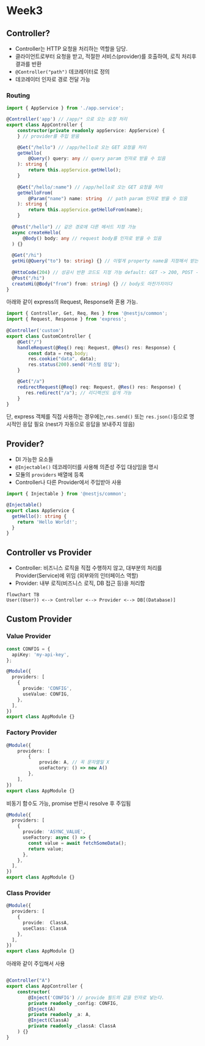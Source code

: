 # Week3

## Controller?
- Controller는 HTTP 요청을 처리하는 역할을 담당.  
- 클라이언트로부터 요청을 받고, 적절한 서비스(provider)를 호출하여, 로직 처리후 결과를 반환 
- `@Controller("path")` 데코레이터로 정의
- 데코레이터 인자로 경로 전달 가능

### Routing

```ts
import { AppService } from './app.service';

@Controller('app') // /app/* 으로 오는 요청 처리
export class AppController {
    constructor(private readonly appService: AppService) {
    } // provider를 주입 받음

    @Get("/hello") // /app/hello로 오는 GET 요청을 처리
    getHello(
        @Query() query: any // query param 인자로 받을 수 있음
    ): string {
        return this.appService.getHello();
    }
    
    @Get("/hello/:name") // /app/hello로 오는 GET 요청을 처리
    getHelloFrom(
        @Param("name") name: string  // path param 인자로 받을 수 있음
    ): string {
        return this.appService.getHelloFrom(name);
    }
  
  @Post("/hello") // 같은 경로에 다른 메서드 지정 가능
  async createHello(
      @Body() body: any // request body를 인자로 받을 수 있음
  ) {}
  
  @Get("/hi")
  getHi(@Query("to") to: string) {} // 이렇게 property name을 지정해서 받는 것도 가능
    
  @HttoCode(204) // 성공시 반환 코드도 지정 가능 default: GET -> 200, POST -> 201  
  @Post("/hi")
  createHi(@Body("from") from: string) {} // body도 마찬가지이다  
}
```

아래와 같이 express의 Request, Response와 혼용 가능.
```ts
import { Controller, Get, Req, Res } from '@nestjs/common';
import { Request, Response } from 'express';
    
@Controller('custom')
export class CustomController {
    @Get("/")
    handleRequest(@Req() req: Request, @Res() res: Response) {
        const data = req.body;
        res.cookie("data", data);
        res.status(200).send('커스텀 응답');
    }

    @Get("/a")
    redirectRequest(@Req() req: Request, @Res() res: Response) {
       res.redirect("/a"); // 리디렉션도 쉽게 가능
    }
}
```
단, express 객체를 직접 사용하는 경우에는,`res.send()` 또는 `res.json()`등으로 명시적인 응답 필요 
(nest가 자동으로 응답을 보내주지 않음)
 
## Provider?
- DI 가능한 요소들
- `@Injectable()` 데코레이터를 사용해 의존성 주입 대상임을 명시
- 모듈의 `providers` 배열에 등록
- Controller나 다른 Provider에서 주입받아 사용

```ts
import { Injectable } from '@nestjs/common';

@Injectable()
export class AppService {
  getHello(): string {
    return 'Hello World!';
  }
}
```

## Controller vs Provider
- Controller: 비즈니스 로직을 직접 수행하지 않고, 대부분의 처리를 Provider(Service)에 위임 (외부와의 인터페이스 역할)
- Provider: 내부 로직(비즈니스 로직, DB 접근 등)을 처리함

```` mermaid
flowchart TB
User((User)) <--> Controller <--> Provider <--> DB[(Database)]
````

## Custom Provider

### Value Provider

```ts
const CONFIG = {
  apiKey: 'my-api-key',
};

@Module({
  providers: [
    {
      provide: 'CONFIG',
      useValue: CONFIG,
    },
  ],
})
export class AppModule {}
```

### Factory Provider

```ts
@Module({
    providers: [
        {
            provide: A, // 꼭 문자열일 X
            useFactory: () => new A()
        },
    ],
})
export class AppModule {}
```

비동기 함수도 가능, promise 반환시 resolve 후 주입됨

```ts
@Module({
  providers: [
    {
      provide: 'ASYNC_VALUE',
      useFactory: async () => {
        const value = await fetchSomeData();
        return value;
      },
    },
  ],
})
export class AppModule {}
```

### Class Provider

```ts
@Module({
  providers: [
    {
      provide:  ClassA, 
      useClass: ClassA
    },
  ],
})
export class AppModule {}
```

아래와 같이 주입해서 사용

```ts

@Controller("A")
export class AppController {
    constructor(
        @Inject('CONFIG') // provide 필드의 값을 인자로 넣는다.
        private readonly _config: CONFIG,
        @Inject(A)
        private readonly _a: A,
        @Inject(ClassA)
        private readonly _classA: ClassA
    ) {}
}
```


